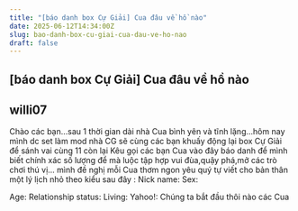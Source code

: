 ```yaml
---
title: "[báo danh box Cự Giải] Cua đâu về hồ nào"
date: 2025-06-12T14:34:00Z
slug: bao-danh-box-cu-giai-cua-dau-ve-ho-nao
draft: false
---
```


## [báo danh box Cự Giải] Cua đâu về hồ nào

## willi07

Chào các bạn...sau 1 thời gian dài nhà Cua bình yên và tĩnh lặng...hôm nay mình dc set làm mod nhà CG sẽ cùng các bạn khuấy động lại box Cự Giải để sánh vai cùng 11 còn lại 
Kêu gọi các bạn Cua vào đây báo danh để mình biết chính xác số lượng để mà luộc  tập hợp vui đùa,quậy phá,mở các trò chơi thú vị... 
mình đề nghị mỗi Cua thơm ngon  yêu quý tự viết cho bản thân một lý lịch nhỏ theo kiểu sau đây :
 Nick name: 
 Sex:
 
Age:
Relationship status:
 Living:
 Yahoo!:
Chúng ta bắt đầu thôi nào các Cua